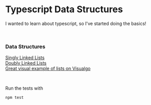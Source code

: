 # Typescript Data Structures
I wanted to learn about typescript, so I've started doing the basics!

<br />

### Data Structures  
[Singly Linked Lists](./src/SinglyLinkedList)  
[Doubly Linked Lists](./src/DoublyLinkedList)  
[Great visual example of lists on Visualgo](https://visualgo.net/en/list)  

<br />

Run the tests with
```bash
npm test
```


